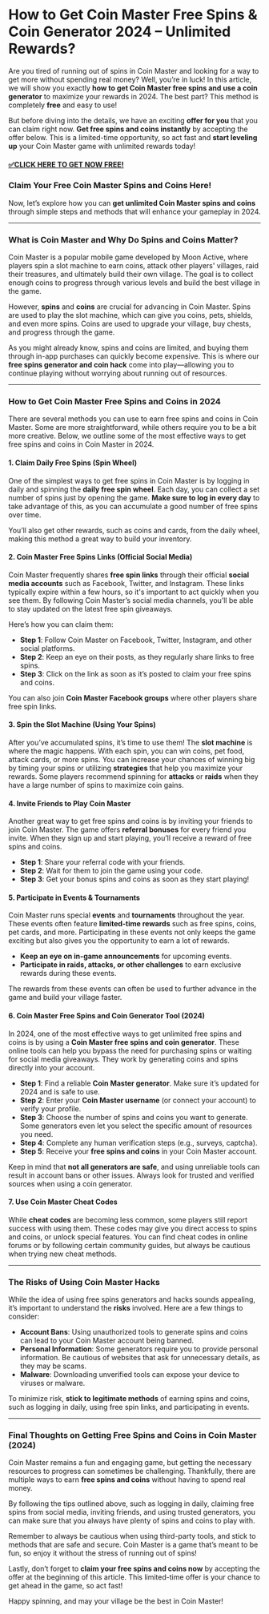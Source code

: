 # How to Get Coin Master Free Spins & Coin Generator 2024 – Unlimited Rewards?

Are you tired of running out of spins in Coin Master and looking for a way to get more without spending real money? Well, you’re in luck! In this article, we will show you exactly **how to get Coin Master free spins and use a coin generator** to maximize your rewards in 2024. The best part? This method is completely **free** and easy to use!

But before diving into the details, we have an exciting **offer for you** that you can claim right now. **Get free spins and coins instantly** by accepting the offer below. This is a limited-time opportunity, so act fast and **start leveling up** your Coin Master game with unlimited rewards today!

#### [✅CLICK HERE TO GET NOW FREE!](https://edris2025.github.io/spins/)

### **Claim Your Free Coin Master Spins and Coins Here!**

Now, let’s explore how you can **get unlimited Coin Master spins and coins** through simple steps and methods that will enhance your gameplay in 2024.

---

### **What is Coin Master and Why Do Spins and Coins Matter?**

Coin Master is a popular mobile game developed by Moon Active, where players spin a slot machine to earn coins, attack other players' villages, raid their treasures, and ultimately build their own village. The goal is to collect enough coins to progress through various levels and build the best village in the game.

However, **spins** and **coins** are crucial for advancing in Coin Master. Spins are used to play the slot machine, which can give you coins, pets, shields, and even more spins. Coins are used to upgrade your village, buy chests, and progress through the game. 

As you might already know, spins and coins are limited, and buying them through in-app purchases can quickly become expensive. This is where our **free spins generator and coin hack** come into play—allowing you to continue playing without worrying about running out of resources.

---

### **How to Get Coin Master Free Spins and Coins in 2024**

There are several methods you can use to earn free spins and coins in Coin Master. Some are more straightforward, while others require you to be a bit more creative. Below, we outline some of the most effective ways to get free spins and coins in Coin Master in 2024.

#### 1. **Claim Daily Free Spins (Spin Wheel)**

One of the simplest ways to get free spins in Coin Master is by logging in daily and spinning the **daily free spin wheel**. Each day, you can collect a set number of spins just by opening the game. **Make sure to log in every day** to take advantage of this, as you can accumulate a good number of free spins over time.

You’ll also get other rewards, such as coins and cards, from the daily wheel, making this method a great way to build your inventory.

#### 2. **Coin Master Free Spins Links (Official Social Media)**

Coin Master frequently shares **free spin links** through their official **social media accounts** such as Facebook, Twitter, and Instagram. These links typically expire within a few hours, so it's important to act quickly when you see them. By following Coin Master’s social media channels, you’ll be able to stay updated on the latest free spin giveaways.

Here’s how you can claim them:
- **Step 1**: Follow Coin Master on Facebook, Twitter, Instagram, and other social platforms.
- **Step 2**: Keep an eye on their posts, as they regularly share links to free spins.
- **Step 3**: Click on the link as soon as it’s posted to claim your free spins and coins.

You can also join **Coin Master Facebook groups** where other players share free spin links.

#### 3. **Spin the Slot Machine (Using Your Spins)**

After you’ve accumulated spins, it’s time to use them! The **slot machine** is where the magic happens. With each spin, you can win coins, pet food, attack cards, or more spins. You can increase your chances of winning big by timing your spins or utilizing **strategies** that help you maximize your rewards. Some players recommend spinning for **attacks** or **raids** when they have a large number of spins to maximize coin gains.

#### 4. **Invite Friends to Play Coin Master**

Another great way to get free spins and coins is by inviting your friends to join Coin Master. The game offers **referral bonuses** for every friend you invite. When they sign up and start playing, you’ll receive a reward of free spins and coins.

- **Step 1**: Share your referral code with your friends.
- **Step 2**: Wait for them to join the game using your code.
- **Step 3**: Get your bonus spins and coins as soon as they start playing!

#### 5. **Participate in Events & Tournaments**

Coin Master runs special **events** and **tournaments** throughout the year. These events often feature **limited-time rewards** such as free spins, coins, pet cards, and more. Participating in these events not only keeps the game exciting but also gives you the opportunity to earn a lot of rewards.

- **Keep an eye on in-game announcements** for upcoming events.
- **Participate in raids, attacks, or other challenges** to earn exclusive rewards during these events.

The rewards from these events can often be used to further advance in the game and build your village faster.

#### 6. **Coin Master Free Spins and Coin Generator Tool (2024)**

In 2024, one of the most effective ways to get unlimited free spins and coins is by using a **Coin Master free spins and coin generator**. These online tools can help you bypass the need for purchasing spins or waiting for social media giveaways. They work by generating coins and spins directly into your account.

- **Step 1**: Find a reliable **Coin Master generator**. Make sure it’s updated for 2024 and is safe to use.
- **Step 2**: Enter your **Coin Master username** (or connect your account) to verify your profile.
- **Step 3**: Choose the number of spins and coins you want to generate. Some generators even let you select the specific amount of resources you need.
- **Step 4**: Complete any human verification steps (e.g., surveys, captcha).
- **Step 5**: Receive your **free spins and coins** in your Coin Master account.

Keep in mind that **not all generators are safe**, and using unreliable tools can result in account bans or other issues. Always look for trusted and verified sources when using a coin generator.

#### 7. **Use Coin Master Cheat Codes**

While **cheat codes** are becoming less common, some players still report success with using them. These codes may give you direct access to spins and coins, or unlock special features. You can find cheat codes in online forums or by following certain community guides, but always be cautious when trying new cheat methods.

---

### **The Risks of Using Coin Master Hacks**

While the idea of using free spins generators and hacks sounds appealing, it’s important to understand the **risks** involved. Here are a few things to consider:

- **Account Bans**: Using unauthorized tools to generate spins and coins can lead to your Coin Master account being banned.
- **Personal Information**: Some generators require you to provide personal information. Be cautious of websites that ask for unnecessary details, as they may be scams.
- **Malware**: Downloading unverified tools can expose your device to viruses or malware.

To minimize risk, **stick to legitimate methods** of earning spins and coins, such as logging in daily, using free spin links, and participating in events.

---

### **Final Thoughts on Getting Free Spins and Coins in Coin Master (2024)**

Coin Master remains a fun and engaging game, but getting the necessary resources to progress can sometimes be challenging. Thankfully, there are multiple ways to earn **free spins and coins** without having to spend real money.

By following the tips outlined above, such as logging in daily, claiming free spins from social media, inviting friends, and using trusted generators, you can make sure that you always have plenty of spins and coins to play with.

Remember to always be cautious when using third-party tools, and stick to methods that are safe and secure. Coin Master is a game that’s meant to be fun, so enjoy it without the stress of running out of spins!

Lastly, don’t forget to **claim your free spins and coins now** by accepting the offer at the beginning of this article. This limited-time offer is your chance to get ahead in the game, so act fast!

Happy spinning, and may your village be the best in Coin Master!
